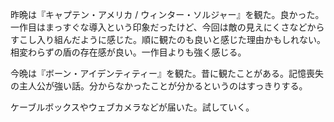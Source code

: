 昨晩は『キャプテン・アメリカ / ウィンター・ソルジャー』を観た。良かった。一作目はまっすぐな導入という印象だったけど、今回は敵の見えにくさなどからすこし入り組んだように感じた。順に観たのも良いと感じた理由かもしれない。相変わらずの盾の存在感が良い。一作目よりも強く感じる。

今晩は『ボーン・アイデンティティー』を観た。昔に観たことがある。記憶喪失の主人公が強い話。分からなかったことが分かるというのはすっきりする。

ケーブルボックスやウェブカメラなどが届いた。試していく。
